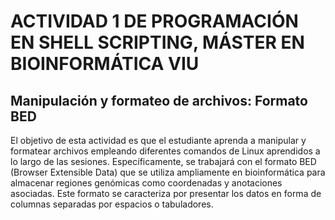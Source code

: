 # **ACTIVIDAD 1 DE PROGRAMACIÓN EN SHELL SCRIPTING, MÁSTER EN BIOINFORMÁTICA VIU**

## **Manipulación y formateo de archivos: Formato BED**

El objetivo de esta actividad es que el estudiante aprenda a manipular y formatear archivos empleando diferentes comandos de Linux aprendidos a lo largo de las sesiones. Específicamente, se trabajará con el formato BED (Browser Extensible Data) que se utiliza ampliamente en bioinformática para almacenar regiones genómicas como coordenadas y anotaciones asociadas. Este formato se caracteriza por presentar los datos en forma de columnas separadas por espacios o tabuladores.</p> 


